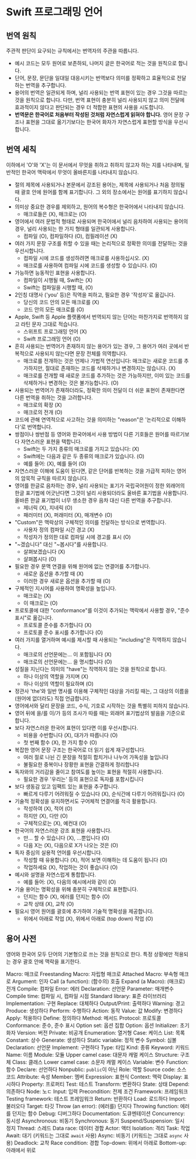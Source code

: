 #  Swift 프로그래밍 언어

## 번역 원칙
주관적 판단이 요구되는 규칙에서는 번역자의 주관을 따릅니다.
- 예시 코드는 모두 원어로 보존하되, 나머지 글은 한국어로 적는 것을 원칙으로 합니다.
- 단어, 문장, 문단을 일대일 대응시키는 번역보다 의미를 정확하고 효율적으로 전달하는 번역을 추구합니다.
- 용어의 번역은 일관되게 하며, 널리 사용되는 번역 표현이 있는 경우 그것을 따르는 것을 원칙으로 합니다. 다만, 번역 표현이 충분히 널리 사용되지 않고 의미 전달에 효과적이지 않다고 판단되는 경우 더 적합한 표현의 사용을 시도합니다.
- **번역문은 한국어로 처음부터 작성된 것처럼 자연스럽게 읽혀야 합니다.** 영어 문장 구조나 표현을 그대로 옮기기보다는 한국어 화자가 자연스럽게 표현할 방식을 우선시합니다.

## 번역 세칙
이하에서 'O'와 'X'는 이 문서에서 무엇을 취하고 취하지 않고자 하는 지를 나타내며, 일반적인 한국어 맥락에서 무엇이 올바른지를 나타내지 않습니다.
- 절의 제목에 사용되거나 본문에서 강조된 용어는, 제목에 사용되거나 처음 정의될 때 괄호 안에 원어를 함께 표기합니다. 그 외의 장소에서는 원어를 표기하지 않습니다.
- 의미상 중요한 경우를 제외하고, 원어의 복수형은 한국어에서 나타내지 않습니다.
    - 매크로들은 (X), 매크로는 (O)
- 영어에서 여러 문법적 형태로 사용되며 한국어에서 널리 음차하여 사용되는 용어의 경우, 널리 사용되는 한 가지 형태를 일관되게 사용합니다.
    - 컴파일 (O), 컴파일하다 (O), 컴필레이션 (X)
- 여러 가지 문장 구조를 취할 수 있을 때는 논리적으로 정확한 의미를 전달하는 것을 우선시합니다.
    - 컴파일 시에 코드를 생성하려면 매크로를 사용하십시오. (X)
    - 매크로를 사용하여 컴파일 시에 코드를 생성할 수 있습니다. (O)
- 가능하면 능동적인 표현을 사용합니다.
    - 컴파일이 시행될 때, Swift는 (X)
    - Swift는 컴파일을 시행할 때, (O)
- 2인칭 대명사 ('you' 등)은 직역을 피하고, 필요한 경우 '작성자'로 옮깁니다.
    - 당신의 코드 안의 모든 매크로를 (X)
    - 코드 안의 모든 매크로를 (O)
- Apple, Swift 등 Apple 플랫폼에서 번역되지 않는 단어는 마찬가지로 번역하지 않고 라틴 문자 그대로 적습니다.
    - 스위프트 프로그래밍 언어 (X)
    - Swift 프로그래밍 언어 (O)
- 흔히 사용되는 번역어가 존재하지 않는 용어가 있는 경우, 그 용어가 여러 곳에서 반복적으로 사용되지 않는다면 문장 전체를 의역합니다.
    - 매크로를 전개하는 것은 언제나 가법적 연산입니다: 매크로는 새로운 코드를 추가하지만, 절대로 존재하는 코드를 삭제하거나 변경하지는 않습니다. (X)
    - 매크로를 전개할 때 새로운 코드를 추가하는 것은 가능하지만, 이미 있는 코드를 삭제하거나 변경하는 것은 불가능합니다. (O)
- 사용되는 번역어가 존재하더라도, 정확한 의미 전달이 더 쉬운 표현이 존재한다면 다른 번역을 취하는 것을 고려합니다.
    - 매크로의 확장 (X)
    - 매크로의 전개 (O)
- 코드에 관해 연역적으로 사고하는 것을 의미하는 "reason"은 '논리적으로 이해하다'로 번역합니다.
- 쌍점이나 쌍반점 등 영어와 한국어에서 사용 방법이 다른 기호들은 원어를 따르기보다 자연스러운 표현을 택합니다.
    - Swift는 두 가지 종류의 매크로를 가지고 있습니다: (X)
    - Swift에는 다음과 같은 두 종류의 매크로가 있습니다. (O)
    - 예를 들어: (X), 예를 들어 (O)
- 자연스러운 이해에 도움이 된다면, 같은 단어를 반복하는 것을 가급적 피하는 영어의 암묵적 규칙을 따르지 않습니다.
- 영어를 한글로 음차하는 경우, 널리 사용되는 표기가 국립국어원이 정한 외래어의 한글 표기법에 어긋난다면 그것이 널리 사용되더라도 올바른 표기법을 사용합니다. 올바른 한글 표기법이 너무 생소한 경우 음차 대신 다른 번역을 추구합니다.
    - 제너릭 (X), 지네릭 (O)
    - 패러미터 (X), 퍼래미터 (X), 매개변수 (O)
- "Custom"은 맥락상의 구체적인 의미를 전달하는 방식으로 번역합니다.
    - 사용자 정의 컴파일 시간 경고 (X)
    - 작성자가 정의한 대로 컴파일 시에 경고를 표시 (O)
- "~겠습니다" 대신 "~봅시다"를 사용합니다.
    - 살펴보겠습니다 (X)
    - 살펴봅시다 (O)
- 필요한 경우 문맥 연결을 위해 원어에 없는 연결어를 추가합니다.
    - 새로운 옵션을 추가할 때 (X)
    - 이러한 경우 새로운 옵션을 추가할 때 (O)
- 구체적인 지시어를 사용하여 명확성을 높입니다.
    - 매크로는 (X)
    - 이 매크로는 (O)
- 프로토콜에 대한 "conformance"를 이것이 추가되는 맥락에서 사용할 경우, "준수 표시"로 옮깁니다.
    - 프로토콜 준수를 추가합니다 (X)
    - 프로토콜 준수 표시를 추가합니다 (O)
- 여러 가지를 열거하며 예시를 제시할 때 사용되는 "including"은 직역하지 않습니다.
    - 매크로의 선언문에는... 이 포함됩니다 (X)
    - 매크로의 선언문에는... 을 명시합니다 (O)
- 성질을 지닌다는 의미의 "have"는 직역하지 않는 것을 원칙으로 합니다.
    - 하나 이상의 역할을 가지며 (X)
    - 하나 이상의 역할이 필요하며 (O)
- 정관사 'the'와 일반 명사를 이용해 구체적인 대상을 가리킬 때는, 그 대상의 이름을 (원어에 없더라도) 직접 언급합니다.
- 영어에서와 달리 문장을 코드, 수식, 기호로 시작하는 것을 특별히 피하지 않습니다.
- 영어 뒤에 을/를 이/가 등의 조사가 따를 때는 외래어 표기법상의 발음을 기준으로 합니다.
- 보다 자연스러운 한국어 표현이 있다면 이를 우선시합니다.
    - 비용을 수반합니다 (X), 대가가 따릅니다 (O)
    - 첫 번째 함수 (X), 한 가지 함수 (O)
- 복잡한 영어 문장 구조는 한국어로 더 읽기 쉽게 재구성합니다.
    - 여러 절로 나뉜 긴 문장을 적절히 합치거나 나누어 가독성을 높입니다
    - 불필요한 중복이나 장황한 표현을 간결하게 정리합니다
- 독자와의 거리감을 줄이고 참여도를 높이는 표현을 적절히 사용합니다.
    - 필요한 경우 '우리는' 등의 표현으로 독자를 포함시킵니다
- 보다 생동감 있고 임팩트 있는 표현을 추구합니다.
    - 빠르게 다루기 어려워질 수 있습니다 (X), 순식간에 다루기 어려워집니다 (O)
- 기술적 정확성을 유지하면서도 구어체적 연결어를 적극 활용합니다.
    - 작성하여 (X), 적어 (O)
    - 하지만 (X), 다만 (O)
    - 구체적으로는 (X), 예컨대 (O)
- 한국어의 자연스러운 강조 표현을 사용합니다.
    - 만... 할 수 있습니다 (X), ...뿐입니다 (O)
    - 다음 X는 (X), 다음으로 X가 나오는 것은 (O)
- 독자 중심의 실용적 언어를 우선시합니다.
    - 작성할 때 유용합니다 (X), 적어 보면 이해하는 데 도움이 됩니다 (O)
    - 작업하세요 (X), 작업하는 것이 좋습니다 (O)
- 예시와 설명을 자연스럽게 통합합니다.
    - 예를 들어: (X), 다음의 예시에서와 같이 (O)
- 기술 용어는 명확성을 위해 충분히 구체적으로 표현합니다.
    - 던지는 함수 (X), 에러를 던지는 함수 (O)
    - 교착 상태 (X), 교착 (O)
- 필요시 영어 원어를 괄호에 추가하여 기술적 명확성을 제공합니다.
    - 위에서 아래로 작업 (X), 위에서 아래로 (top down) 작업 (O)

## 용어 사전
영어와 한국어 모두 단어의 기본형으로 쓰는 것을 원칙으로 한다. 특정 상황에만 적용되는 경우 괄호 안에 맥락을 표기한다.

Macro: 매크로
Freestanding Macro: 자립형 매크로
Attached Macro: 부속형 매크로
Argument: 인자
Call (a function): (함수의) 호출
Expand (a Macro): (매크로) 전개
Compile: 컴파일
Error: 에러
Declaration: 선언문
Parameter: 매개변수
Compile time: 컴파일 시, 컴파일 시점
Standard library: 표준 라이브러리
Implementation: 구현
Replace: 대체하다
Output/Print: 출력하다
Warning: 경고
Produce: 생성하다
Perform: 수행하다
Action: 동작
Value: 값
Modify: 변경하다
Apply: 적용하다
Define: 정의하다
Method: 메서드
Protocol: 프로토콜
Conformance: 준수, 준수 표시
Option set: 옵션 집합
Option: 옵션
Initializer: 초기화자
Version: 버전
Private: 비공개
Enumeration: 열거형
Case: 케이스
List: 목록
Constant: 상수
Generate: 생성하다
Static variable: 정적 변수
Symbol: 심볼
Declaration: 선언문
Implement: 구현하다
Type: 타입
Kind: 종류
Keyword: 키워드
Name: 이름
Module: 모듈
Upper camel case: 대문자 캐멀 케이스
Structure: 구조체
Class: 클래스
Lower camel case: 소문자 캐멀 케이스
Variable: 변수
Function: 함수
Declare: 선언하다
Nonpublic: `public`이 아닌
Role: 역할
Source code: 소스 코드
Attribute: 속성
Member: 멤버
Expression: 표현식
Context: 맥락
Display: 표시하다
Property: 프로퍼티
Test: 테스트
Transform: 변환하다
State: 상태
Depend: 의존하다
Node: 노ㄷ
Input: 입력
Precondition: 전제 조건
Framework: 프레임워크
Testing framework: 테스트 프레임워크
Return: 반환하다
Load: 로드하다
Import: 불러오다
Target: 타깃
Throw (an error): (에러를) 던지다
Throwing function: 에러를 던지는 함수
Debug: 디버그하다
Documentation: 도큐멘테이션
Concurrency: 동시성
Asynchronous: 비동기
Synchronous: 동기
Suspend/Suspension: 일시 정지
Thread: 스레드
Data race: 데이터 경합
Actor: 액터
Isolation: 격리
Task: 작업
Await: 대기 (키워드는 그대로 `await` 사용)
Async: 비동기 (키워드는 그대로 `async` 사용)
Deadlock: 교착
Race condition: 경합
Top-down: 위에서 아래로
Bottom-up: 아래에서 위로
